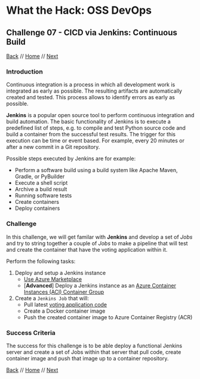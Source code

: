 # What the Hack: OSS DevOps 

## Challenge 07 - CICD via Jenkins: Continuous Build
[Back](challenge06.md) // [Home](../../readme.md) // [Next](challenge08.md)

### Introduction

Continuous integration is a process in which all development work is integrated as early as possible. The resulting artifacts are automatically created and tested. This process allows to identify errors as early as possible.

**Jenkins** is a popular open source tool to perform continuous integration and build automation. The basic functionality of Jenkins is to execute a predefined list of steps, e.g. to compile and test Python source code and build a container from the successful test results. The trigger for this execution can be time or event based. For example, every 20 minutes or after a new commit in a Git repository.

Possible steps executed by Jenkins are for example:

* Perform a software build using a build system like Apache Maven, Gradle, or PyBuilder
* Execute a shell script
* Archive a build result
* Running software tests
* Create containers
* Deploy containers

### Challenge

In this challenge, we will get familar with **Jenkins** and develop a set of *Jobs* and try to string together a couple of *Jobs* to make a pipeline that will test and create the container that have the voting application within it.

Perform the following tasks:
1. Deploy and setup a Jenkins instance
    * [Use Azure Marketplace](https://azuremarketplace.microsoft.com/en-us/marketplace/apps/azure-oss.jenkins)
    * [**Advanced**] Deploy a Jenkins instance as an [Azure Container Instances (ACI) Container Group](https://docs.microsoft.com/en-us/azure/container-instances/container-instances-container-groups)
2. Create a ```Jenkins Job``` that will: 
    *   Pull latest [voting application code](../../Host/Solutions/challenge04/app)
    *   Create a Docker container image
    *   Push the created container image to Azure Container Registry (ACR)

### Success Criteria

The success for this challenge is to be able deploy a functional Jenkins server and create a set of Jobs within that server that pull code, create container image and push that image up to a container repository.
   
[Back](challenge06.md) // [Home](../../readme.md) // [Next](challenge08.md)
